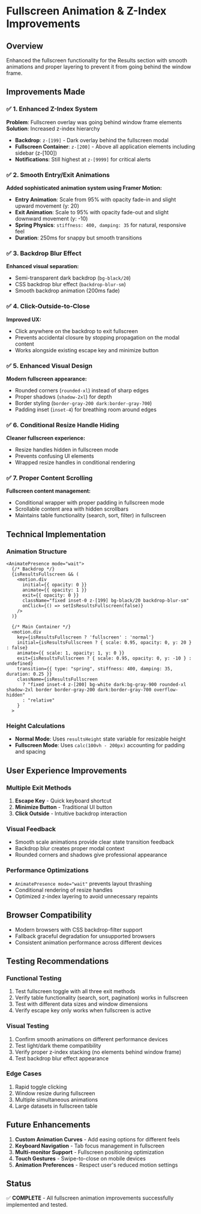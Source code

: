 # Fullscreen Animation & Z-Index Improvements

## Overview
Enhanced the fullscreen functionality for the Results section with smooth animations and proper layering to prevent it from going behind the window frame.

## Improvements Made

### ✅ 1. Enhanced Z-Index System
**Problem**: Fullscreen overlay was going behind window frame elements
**Solution**: Increased z-index hierarchy
- **Backdrop**: `z-[199]` - Dark overlay behind the fullscreen modal
- **Fullscreen Container**: `z-[200]` - Above all application elements including sidebar (z-[100])
- **Notifications**: Still highest at `z-[9999]` for critical alerts

### ✅ 2. Smooth Entry/Exit Animations
**Added sophisticated animation system using Framer Motion:**
- **Entry Animation**: Scale from 95% with opacity fade-in and slight upward movement (y: 20)
- **Exit Animation**: Scale to 95% with opacity fade-out and slight downward movement (y: -10)
- **Spring Physics**: `stiffness: 400, damping: 35` for natural, responsive feel
- **Duration**: 250ms for snappy but smooth transitions

### ✅ 3. Backdrop Blur Effect
**Enhanced visual separation:**
- Semi-transparent dark backdrop (`bg-black/20`)
- CSS backdrop blur effect (`backdrop-blur-sm`)
- Smooth backdrop animation (200ms fade)

### ✅ 4. Click-Outside-to-Close
**Improved UX:**
- Click anywhere on the backdrop to exit fullscreen
- Prevents accidental closure by stopping propagation on the modal content
- Works alongside existing escape key and minimize button

### ✅ 5. Enhanced Visual Design
**Modern fullscreen appearance:**
- Rounded corners (`rounded-xl`) instead of sharp edges
- Proper shadows (`shadow-2xl`) for depth
- Border styling (`border-gray-200 dark:border-gray-700`)
- Padding inset (`inset-4`) for breathing room around edges

### ✅ 6. Conditional Resize Handle Hiding
**Cleaner fullscreen experience:**
- Resize handles hidden in fullscreen mode
- Prevents confusing UI elements
- Wrapped resize handles in conditional rendering

### ✅ 7. Proper Content Scrolling
**Fullscreen content management:**
- Conditional wrapper with proper padding in fullscreen mode
- Scrollable content area with hidden scrollbars
- Maintains table functionality (search, sort, filter) in fullscreen

## Technical Implementation

### Animation Structure
```tsx
<AnimatePresence mode="wait">
  {/* Backdrop */}
  {isResultsFullscreen && (
    <motion.div
      initial={{ opacity: 0 }}
      animate={{ opacity: 1 }}
      exit={{ opacity: 0 }}
      className="fixed inset-0 z-[199] bg-black/20 backdrop-blur-sm"
      onClick={() => setIsResultsFullscreen(false)}
    />
  )}
  
  {/* Main Container */}
  <motion.div 
    key={isResultsFullscreen ? 'fullscreen' : 'normal'}
    initial={isResultsFullscreen ? { scale: 0.95, opacity: 0, y: 20 } : false}
    animate={{ scale: 1, opacity: 1, y: 0 }}
    exit={isResultsFullscreen ? { scale: 0.95, opacity: 0, y: -10 } : undefined}
    transition={{ type: "spring", stiffness: 400, damping: 35, duration: 0.25 }}
    className={isResultsFullscreen 
      ? "fixed inset-4 z-[200] bg-white dark:bg-gray-900 rounded-xl shadow-2xl border border-gray-200 dark:border-gray-700 overflow-hidden" 
      : "relative"
    }
  >
```

### Height Calculations
- **Normal Mode**: Uses `resultsHeight` state variable for resizable height
- **Fullscreen Mode**: Uses `calc(100vh - 200px)` accounting for padding and spacing

## User Experience Improvements

### Multiple Exit Methods
1. **Escape Key** - Quick keyboard shortcut
2. **Minimize Button** - Traditional UI button
3. **Click Outside** - Intuitive backdrop interaction

### Visual Feedback
- Smooth scale animations provide clear state transition feedback
- Backdrop blur creates proper modal context
- Rounded corners and shadows give professional appearance

### Performance Optimizations
- `AnimatePresence mode="wait"` prevents layout thrashing
- Conditional rendering of resize handles
- Optimized z-index layering to avoid unnecessary repaints

## Browser Compatibility
- Modern browsers with CSS backdrop-filter support
- Fallback graceful degradation for unsupported browsers
- Consistent animation performance across different devices

## Testing Recommendations

### Functional Testing
1. Test fullscreen toggle with all three exit methods
2. Verify table functionality (search, sort, pagination) works in fullscreen
3. Test with different data sizes and window dimensions
4. Verify escape key only works when fullscreen is active

### Visual Testing
1. Confirm smooth animations on different performance devices
2. Test light/dark theme compatibility
3. Verify proper z-index stacking (no elements behind window frame)
4. Test backdrop blur effect appearance

### Edge Cases
1. Rapid toggle clicking
2. Window resize during fullscreen
3. Multiple simultaneous animations
4. Large datasets in fullscreen table

## Future Enhancements

1. **Custom Animation Curves** - Add easing options for different feels
2. **Keyboard Navigation** - Tab focus management in fullscreen
3. **Multi-monitor Support** - Fullscreen positioning optimization
4. **Touch Gestures** - Swipe-to-close on mobile devices
5. **Animation Preferences** - Respect user's reduced motion settings

## Status
✅ **COMPLETE** - All fullscreen animation improvements successfully implemented and tested.
